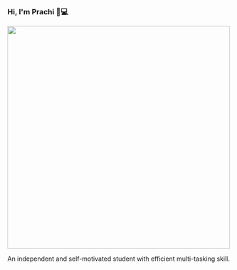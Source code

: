 ### Hi, I'm Prachi 👋:computer:
<img src="https://user-images.githubusercontent.com/49331074/92494526-70439880-f213-11ea-8141-bc3196a09d04.jpeg" width="500" height="500">
<p>
An independent and self-motivated student with efficient multi-tasking skill.</p>
<!--
**prachiagarwal12/prachiagarwal12** is a ✨ _special_ ✨ repository because its `README.md` (this file) appears on your GitHub profile.

Here are some ideas to get you started:

- 🔭 I’m currently working on ...
- 🌱 I’m currently learning ...
- 👯 I’m looking to collaborate on ...
- 🤔 I’m looking for help with ...
- 💬 Ask me about ...
- 📫 How to reach me: ...
- 😄 Pronouns: ...
- ⚡ Fun fact: ...
-->
